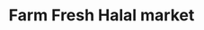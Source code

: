 ---
title: "Farm Fresh Halal market"
url: /pittsburgh/farm-fresh-halal-market/
shop: convenience
---